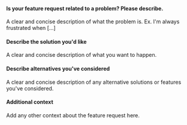 #### Is your feature request related to a problem? Please describe.
A clear and concise description of what the problem is. Ex. I'm always frustrated when [...]

#### Describe the solution you'd like
A clear and concise description of what you want to happen.

#### Describe alternatives you've considered
A clear and concise description of any alternative solutions or features you've considered.

#### Additional context
Add any other context about the feature request here.